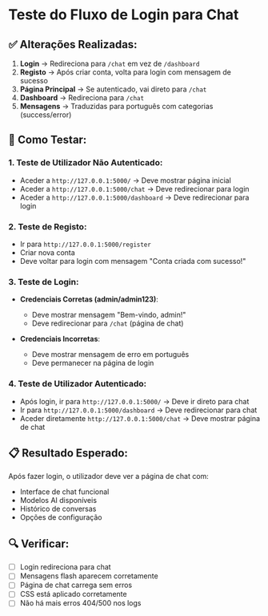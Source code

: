 # Teste do Fluxo de Login para Chat

## ✅ Alterações Realizadas:

1. **Login** → Redireciona para `/chat` em vez de `/dashboard`
2. **Registo** → Após criar conta, volta para login com mensagem de sucesso
3. **Página Principal** → Se autenticado, vai direto para `/chat`
4. **Dashboard** → Redireciona para `/chat`
5. **Mensagens** → Traduzidas para português com categorias (success/error)

## 🧪 Como Testar:

### 1. Teste de Utilizador Não Autenticado:
- Aceder a `http://127.0.0.1:5000/` → Deve mostrar página inicial
- Aceder a `http://127.0.0.1:5000/chat` → Deve redirecionar para login
- Aceder a `http://127.0.0.1:5000/dashboard` → Deve redirecionar para login

### 2. Teste de Registo:
- Ir para `http://127.0.0.1:5000/register`
- Criar nova conta
- Deve voltar para login com mensagem "Conta criada com sucesso!"

### 3. Teste de Login:
- **Credenciais Corretas (admin/admin123)**:
  - Deve mostrar mensagem "Bem-vindo, admin!"
  - Deve redirecionar para `/chat` (página de chat)
  
- **Credenciais Incorretas**:
  - Deve mostrar mensagem de erro em português
  - Deve permanecer na página de login

### 4. Teste de Utilizador Autenticado:
- Após login, ir para `http://127.0.0.1:5000/` → Deve ir direto para chat
- Ir para `http://127.0.0.1:5000/dashboard` → Deve redirecionar para chat
- Aceder diretamente `http://127.0.0.1:5000/chat` → Deve mostrar página de chat

## 📋 Resultado Esperado:
Após fazer login, o utilizador deve ver a página de chat com:
- Interface de chat funcional
- Modelos AI disponíveis
- Histórico de conversas
- Opções de configuração

## 🔍 Verificar:
- [ ] Login redireciona para chat
- [ ] Mensagens flash aparecem corretamente
- [ ] Página de chat carrega sem erros
- [ ] CSS está aplicado corretamente
- [ ] Não há mais erros 404/500 nos logs 